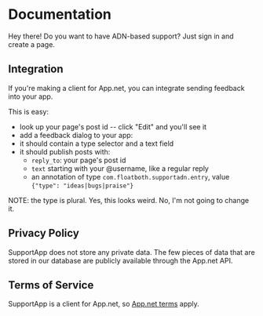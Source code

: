 # Documentation

Hey there!
Do you want to have ADN-based support?
Just sign in and create a page.

## Integration

If you're making a client for App.net, you can integrate sending feedback into your app.

This is easy:

- look up your page's post id -- click "Edit" and you'll see it
- add a feedback dialog to your app:
- it should contain a type selector and a text field
- it should publish posts with:
  - `reply_to`: your page's post id
  - `text` starting with your @username, like a regular reply
  - an annotation of type `com.floatboth.supportadn.entry`, value `{"type": "ideas|bugs|praise"}`

NOTE: the type is plural. Yes, this looks weird. No, I'm not going to change it.

## Privacy Policy

SupportApp does not store any private data.
The few pieces of data that are stored in our database are publicly available through the App.net API.

## Terms of Service

SupportApp is a client for App.net, so [App.net terms](https://account.app.net/legal/terms/) apply.
